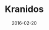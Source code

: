 ---
layout: post
title: "Kranidos"
date: 2016-02-20
categories: [Reset]
image: http://www.pokepedia.fr/images/d/d4/Kranidos-DP.png
caught: Kranidos
location: Mérouville
level: 20
version: OR
---